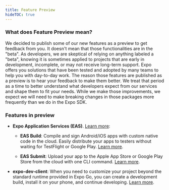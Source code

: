 ```yaml
---
title: Feature Preview
hideTOC: true
---
```


### What does Feature Preview mean?

We decided to publish some of our new features as a preview to get feedback from you. It doesn't mean that those functionalities are in the "beta". As developers, we are skeptical of relying on anything labeled a "beta", knowing it is sometimes applied to projects that are early in development, incomplete, or may not receive long-term support. Expo offers you solutions that have been tested and adopted by many teams to help you with day-to-day work. The reason those features are published as a preview is to hear your feedback to make them better. We treat that period as a time to better understand what developers expect from our services and shape them to fit your needs. While we make those improvements, we expect we will need to make breaking changes in those packages more frequently than we do in the Expo SDK.

### Features in preview

- **Expo Application Services (EAS)**. [Learn more](/eas):

  - **EAS Build**: Compile and sign Android/iOS apps with custom native code in the cloud. Easily distribute your apps to testers without waiting for TestFlight or Google Play. [Learn more](/build/introduction.md).

  - **EAS Submit**: Upload your app to the Apple App Store or Google Play Store from the cloud with one CLI command. [Learn more](/submit/introduction.md).

- **expo-dev-client**: When you need to customize your project beyond the standard runtime provided in Expo Go, you can create a development build, install it on your phone, and continue developing. [Learn more](/development/introduction.md).
